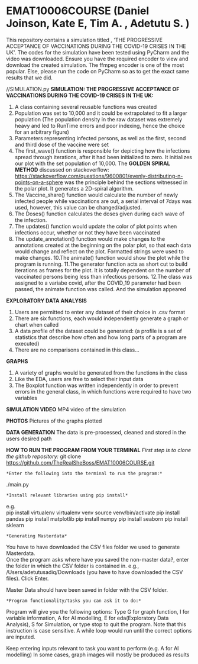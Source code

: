 # EMAT10006COURSE (Daniel Joinson, Kate E, Tim A. , Adetutu S. )
This repository contains a simulation titled , 'THE PROGRESSIVE ACCEPTANCE OF VACCINATIONS DURING THE COVID-19 CRISES IN THE UK'.
The codes for the simulation have been tested using PyCharm and the video was downloaded. Ensure you have the required encoder to view and download the created simulation.
The ffmpeg encoder is one of the most popular. Else, please run the code on PyCharm so as to get the exact same results that we did.

//SIMULATION.py
**SIMULATION: THE PROGRESSIVE ACCEPTANCE OF VACCINATIONS DURING THE COVID-19 CRISES IN THE UK:**
1. A class containing several reusable functions was created
2. Population was set to 10,000 and it could be extrapolated to fit a larger population (The population density in the raw dataset was extremely heavy and led to RunTime errors and poor indexing, hence the choice for an arbitrary figure)
3. Parameters representing infected persons, as well as the first, second and third dose of the vaccine were set
4. The first_wave() function is responsible for depicting how the infections spread through iterations, after it had been initialized to zero. It initializes our plot with the set population of 10,000. 
The **GOLDEN SPIRAL METHOD** discussed on stackoverflow: https://stackoverflow.com/questions/9600801/evenly-distributing-n-points-on-a-sphere was the principle behind the sections witnessed in the polar plot. 
It generates a 2D-spiral algorithm.
6. The Vaccine_share() function would calculate the number of newly infected people while vaccinations are out, a serial interval of 7days was used, however, this value can be changed/adjusted. 
7. The Doses() function calculates the doses given during each wave of the infection.
8. The updates() function would update the color of plot points when infections occur, whether or not they have been vaccinated
9. The update_annotation() function would make changes to the annotations created at the beginning on the polar plot, so that each data would change and reflect on the plot. Formatted strings were used to make changes.
10.The animate() function would show the plot while the program is running.
11.The generator function acts as short cut to build iterations as frames for the plot. It is totally dependent on the number of vaccinated persons being less than infectious persons.
12.The class was assigned to a variabe covid, after the COVID_19 parameter had been passed, the animate function was called. And the simulation appeared


**EXPLORATORY DATA ANALYSIS**
1. Users are permitted to enter any dataset of their choice in .csv format
2. There are six functions, each would independently generate a graph or chart when called
3. A data profile of the dataset could be generated: (a profile is a set of statistics that describe how often and how long parts of a program are executed)
4. There are no comparisons contained in this class...

**GRAPHS**
1. A variety of graphs would be generated from the functions in the class
2. Like the EDA, users are free to select their input data
3. The Boxplot function was written independently in order to prevent errors in the general class, in which functions were required to have two variables

**SIMULATION VIDEO**
MP4 video of the simulation

**PHOTOS**
Pictures of the graphs plotted

**DATA GENERATION**
The data is pre-processed, cleaned and stored in the users desired path

**HOW TO RUN THE PROGRAM FROM YOUR TERMINAL**
    *First step is to clone the github repository:* 
git clone https://github.com/TheRealSheBoss/EMAT10006COURSE.git 


    *Enter the following into the terminal to run the program:*  
./main.py 

 
    *Install relevant libraries using pip install*
e.g.  
pip install virtualenv 
virtualenv venv 
source venv/bin/activate 
pip install pandas 
pip install matplotlib 
pip install numpy
pip install seaborn
pip install sklearn

 
    *Generating Masterdata*
You have to have downloaded the CSV files folder we used to generate Masterdata.  
Once the program asks where have you saved the non-master data?, enter the folder in which the CSV folder is contained in. e.g.,   
/Users/adetutusadiq/Downloads (you have to have downloaded the CSV files). Click Enter.  

Master Data should have been saved in folder with the CSV folder.

 
    *Program functionality/tasks you can ask it to do:*  
Program will give you the following options: 
Type G for graph function, I for variable information, A for AI modelling, E for eda(Exploratory Data Analysis), S for Simulation, or type stop to quit the program.
Note that this instruction is case sensitive. A while loop would run until the correct options are inputed.


 
Keep entering inputs relevant to task you want to perform (e.g. A for AI modelling)
In some cases, graph images will mostly be produced as results  
















